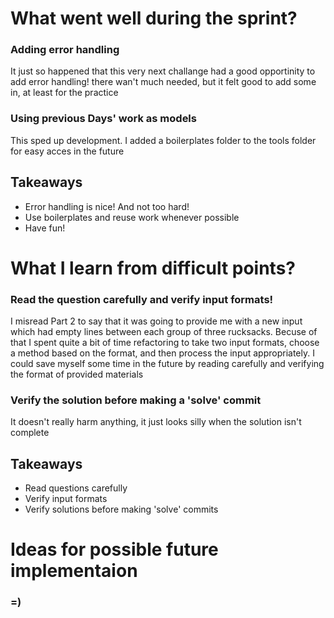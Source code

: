 # What went well during the sprint?

### Adding error handling

It just so happened that this very next challange had a good 
opportinity to add error handling! there wan't much needed, but 
it felt good to add some in, at least for the practice

### Using previous Days' work as models

This sped up development. I added a boilerplates folder to the tools 
folder for easy acces in the future

## Takeaways

* Error handling is nice! And not too hard!
* Use boilerplates and reuse work whenever possible
* Have fun!

# What I learn from difficult points?

### Read the question carefully and verify input formats!
I misread Part 2 to say that it was going to provide me with a new 
input which had empty lines between each group of three rucksacks. 
Becuse of that I spent quite a bit of time refactoring to take two 
input formats, choose a method based on the format, and then process 
the input appropriately. I could save myself some time in the future 
by reading carefully and verifying the format of provided materials

### Verify the solution before making a 'solve' commit

It doesn't really harm anything, it just looks silly when the 
solution isn't complete

## Takeaways

* Read questions carefully
* Verify input formats
* Verify solutions before making 'solve' commits

# Ideas for possible future implementaion

### =)